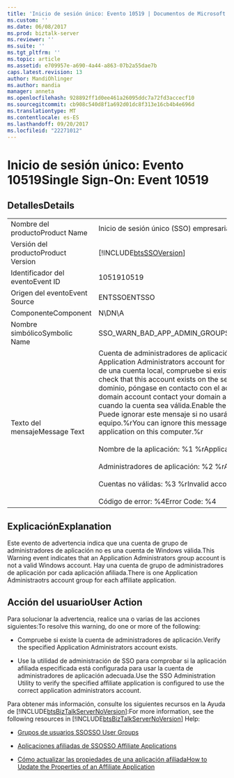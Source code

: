 ```yaml
---
title: 'Inicio de sesión único: Evento 10519 | Documentos de Microsoft'
ms.custom: ''
ms.date: 06/08/2017
ms.prod: biztalk-server
ms.reviewer: ''
ms.suite: ''
ms.tgt_pltfrm: ''
ms.topic: article
ms.assetid: e709957e-a690-4a44-a863-07b2a55dae7b
caps.latest.revision: 13
author: MandiOhlinger
ms.author: mandia
manager: anneta
ms.openlocfilehash: 928892ff1d0ee461a26095ddc7a72fd3accecf10
ms.sourcegitcommit: cb908c540d8f1a692d01dc8f313e16cb4b4e696d
ms.translationtype: MT
ms.contentlocale: es-ES
ms.lasthandoff: 09/20/2017
ms.locfileid: "22271012"
---
```

# <a name="single-sign-on-event-10519"></a><span data-ttu-id="fe701-102">Inicio de sesión único: Evento 10519</span><span class="sxs-lookup"><span data-stu-id="fe701-102">Single Sign-On: Event 10519</span></span>
## <a name="details"></a><span data-ttu-id="fe701-103">Detalles</span><span class="sxs-lookup"><span data-stu-id="fe701-103">Details</span></span>  
  
|||  
|-|-|  
|<span data-ttu-id="fe701-104">Nombre del producto</span><span class="sxs-lookup"><span data-stu-id="fe701-104">Product Name</span></span>|<span data-ttu-id="fe701-105">Inicio de sesión único (SSO) empresarial</span><span class="sxs-lookup"><span data-stu-id="fe701-105">Enterprise Single Sign-On</span></span>|  
|<span data-ttu-id="fe701-106">Versión del producto</span><span class="sxs-lookup"><span data-stu-id="fe701-106">Product Version</span></span>|[!INCLUDE[btsSSOVersion](../includes/btsssoversion-md.md)]|  
|<span data-ttu-id="fe701-107">Identificador del evento</span><span class="sxs-lookup"><span data-stu-id="fe701-107">Event ID</span></span>|<span data-ttu-id="fe701-108">10519</span><span class="sxs-lookup"><span data-stu-id="fe701-108">10519</span></span>|  
|<span data-ttu-id="fe701-109">Origen del evento</span><span class="sxs-lookup"><span data-stu-id="fe701-109">Event Source</span></span>|<span data-ttu-id="fe701-110">ENTSSO</span><span class="sxs-lookup"><span data-stu-id="fe701-110">ENTSSO</span></span>|  
|<span data-ttu-id="fe701-111">Componente</span><span class="sxs-lookup"><span data-stu-id="fe701-111">Component</span></span>|<span data-ttu-id="fe701-112">N\D</span><span class="sxs-lookup"><span data-stu-id="fe701-112">N\A</span></span>|  
|<span data-ttu-id="fe701-113">Nombre simbólico</span><span class="sxs-lookup"><span data-stu-id="fe701-113">Symbolic Name</span></span>|<span data-ttu-id="fe701-114">SSO_WARN_BAD_APP_ADMIN_GROUP</span><span class="sxs-lookup"><span data-stu-id="fe701-114">SSO_WARN_BAD_APP_ADMIN_GROUP</span></span>|  
|<span data-ttu-id="fe701-115">Texto del mensaje</span><span class="sxs-lookup"><span data-stu-id="fe701-115">Message Text</span></span>|<span data-ttu-id="fe701-116">Cuenta de administradores de aplicación no válida para esta aplicación.</span><span class="sxs-lookup"><span data-stu-id="fe701-116">The Application Administrators account for this application is not valid.</span></span> <span data-ttu-id="fe701-117">Si se trata de una cuenta local, compruebe si existe en el servidor.</span><span class="sxs-lookup"><span data-stu-id="fe701-117">If it is a local account check that this account exists on the server.</span></span> <span data-ttu-id="fe701-118">Si se trata de una cuenta de dominio, póngase en contacto con el administrador de dominio.</span><span class="sxs-lookup"><span data-stu-id="fe701-118">If it is a domain account contact your domain administrator.</span></span> <span data-ttu-id="fe701-119">Habilite la aplicación cuando la cuenta sea válida.</span><span class="sxs-lookup"><span data-stu-id="fe701-119">Enable the application when the account is valid.</span></span> <span data-ttu-id="fe701-120">Puede ignorar este mensaje si no usará esta aplicación en este equipo.%r</span><span class="sxs-lookup"><span data-stu-id="fe701-120">You can ignore this message if you are not going to use this application on this computer.%r</span></span><br /><br /> <span data-ttu-id="fe701-121">Nombre de la aplicación: %1 %r</span><span class="sxs-lookup"><span data-stu-id="fe701-121">Application Name: %1%r</span></span><br /><br /> <span data-ttu-id="fe701-122">Administradores de aplicación: %2 %r</span><span class="sxs-lookup"><span data-stu-id="fe701-122">Application Administrators: %2%r</span></span><br /><br /> <span data-ttu-id="fe701-123">Cuentas no válidas: %3 %r</span><span class="sxs-lookup"><span data-stu-id="fe701-123">Invalid accounts: %3%r</span></span><br /><br /> <span data-ttu-id="fe701-124">Código de error: %4</span><span class="sxs-lookup"><span data-stu-id="fe701-124">Error Code: %4</span></span>|  
  
## <a name="explanation"></a><span data-ttu-id="fe701-125">Explicación</span><span class="sxs-lookup"><span data-stu-id="fe701-125">Explanation</span></span>  
 <span data-ttu-id="fe701-126">Este evento de advertencia indica que una cuenta de grupo de administradores de aplicación no es una cuenta de Windows válida.</span><span class="sxs-lookup"><span data-stu-id="fe701-126">This Warning event indicates that an Application Administrators group account is not a valid Windows account.</span></span> <span data-ttu-id="fe701-127">Hay una cuenta de grupo de administradores de aplicación por cada aplicación afiliada.</span><span class="sxs-lookup"><span data-stu-id="fe701-127">There is one Application Administraotrs account group for each affiliate application.</span></span>  
  
## <a name="user-action"></a><span data-ttu-id="fe701-128">Acción del usuario</span><span class="sxs-lookup"><span data-stu-id="fe701-128">User Action</span></span>  
 <span data-ttu-id="fe701-129">Para solucionar la advertencia, realice una o varias de las acciones siguientes:</span><span class="sxs-lookup"><span data-stu-id="fe701-129">To resolve this warning, do one or more of the following:</span></span>  
  
-   <span data-ttu-id="fe701-130">Compruebe si existe la cuenta de administradores de aplicación.</span><span class="sxs-lookup"><span data-stu-id="fe701-130">Verify the specified Application Administrators account exists.</span></span>  
  
-   <span data-ttu-id="fe701-131">Use la utilidad de administración de SSO para comprobar si la aplicación afiliada especificada está configurada para usar la cuenta de administradores de aplicación adecuada.</span><span class="sxs-lookup"><span data-stu-id="fe701-131">Use the SSO Administration Utility to verify the specified affiliate application is configured to use the correct application administrators account.</span></span>  
  
 <span data-ttu-id="fe701-132">Para obtener más información, consulte los siguientes recursos en la Ayuda de [!INCLUDE[btsBizTalkServerNoVersion](../includes/btsbiztalkservernoversion-md.md)]:</span><span class="sxs-lookup"><span data-stu-id="fe701-132">For more information, see the following resources in [!INCLUDE[btsBizTalkServerNoVersion](../includes/btsbiztalkservernoversion-md.md)] Help:</span></span>  
  
-   [<span data-ttu-id="fe701-133">Grupos de usuarios SSO</span><span class="sxs-lookup"><span data-stu-id="fe701-133">SSO User Groups</span></span>](../core/sso-user-groups.md)  
  
-   [<span data-ttu-id="fe701-134">Aplicaciones afiliadas de SSO</span><span class="sxs-lookup"><span data-stu-id="fe701-134">SSO Affiliate Applications</span></span>](../core/sso-affiliate-applications.md)  
  
-   [<span data-ttu-id="fe701-135">Cómo actualizar las propiedades de una aplicación afiliada</span><span class="sxs-lookup"><span data-stu-id="fe701-135">How to Update the Properties of an Affiliate Application</span></span>](../core/how-to-update-the-properties-of-an-affiliate-application.md)